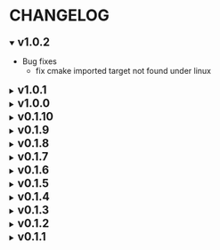 
# CHANGELOG

<details open>
<summary><strong style="font-size:140%">v1.0.2</strong></summary>

* Bug fixes
  * fix cmake imported target not found under linux

</details>


<details>
<summary><strong style="font-size:140%">v1.0.1</strong></summary>

* Bug fixes
  * in js interface, force `filter_px` to be Number
  * fix CMake exposing wrong include dir
  * try fix python release scripts
* Others
  * add invalid circle (x == -1 && y == -1 && radius == -1) handling code
  * add vscode cpp extension to dev container
  * make install package compatible with cmake `find_package()`
  * allow CMakeLists.txt in demo folder to handle `-DOpenCV_DIR` flag

</details>


<details>
<summary><strong style="font-size:140%">v1.0.0</strong></summary>

* Interface change
  * add overload method for `sync_img_size()`
  * update `stack_imgs()` interface in JS
  * add abstraction interface for ImageHandler to blob obj
  * add `draw_layer_image_no_compute()` for JS, draw layer img with input homography matrix
  * add `compute_registration()` for JS, only compute homography matrix and return it
  * change some functions in `shapes` module to overload function
  * add shape to string functions
  * add `default_steps` for both `MoonDetect` & `MoonRegistrate`, all the default step functions are store there
  * add `binarize_image()` to `imgprocess` module
  * update `cut_image_from_circle()` interface
  * update `calc_circle_brightness_perc()` interface
  * make C++ macros available in JS & Python. JS & Python interface will change base on macro settings
  * rename `HoughCirclesAlgorithm` enum
* Behavior change
  * update `filter_px` parameter behavior, its now filtering pixels <= input `filter_px`
  * update `sync_img_size()` behavior
* Optimization
  * optimize C++ exception handling for JS
  * optimize `MoonDetect` module: improve preprocessing, and also add optimized step functions for `HOUGH_GRADIENT`, `HOUGH_GRADIENT_ALT`, and `HOUGH_GRADIENT_MIX` algorithm
  * use random sampling for find_circles when it excess circle_threshold
  * optimize `MoonRegistrate` module: add more filtering algorithms & improve the filter process
* Bug fixes
  * fix `stack_imgs()` shift foreground img in a weird way when foreground and background have different size
  * fix `stack_imgs()` background_roi update logic
  * fix bug on `cv::merge() size not match`
  * fix image color goes wrong when transferring between C++ & JS
  * fix `sync_img_size()` roi not found issue
  * fix some memory management bugs in wasm wrappers
  * fix `stack_imgs()` shifting foreground in some case
* Others
  * update doc
  * general bug fix
  * general code base cleanup

</details>


<details>
<summary><strong style="font-size:140%">v0.1.10</strong></summary>

* add new features to js api
  * stack_imgs
  * transform_layer_image
  * transform_user_image
  * draw_layer_image_no_compute
* add new setter api to MoonRegistrar
  * update_homography_matrix
  * update_good_keypoint_matches
* implement new release scripts
* bug fixes
* making repo cleaner

</details>


<details>
<summary><strong style="font-size:140%">v0.1.9</strong></summary>

* add proper javascript wrapper layer for the library

</details>


<details>
<summary><strong style="font-size:140%">v0.1.8</strong></summary>

* add python wrapper for the library
* further divide the library into smaller modules and rename them so they make sense
* add HOUGH_CIRCLE_ALT support for circle detection (not optimized yet)
* fix a few bugs

</details>


<details>
<summary><strong style="font-size:140%">v0.1.7</strong></summary>

* Re-structured project so we can:
  * abstract WASM related code to `platform/js`
  * abstract C api to `src/c_mrapi`
* Update OpenCV to version `4.9.0`
* Implement MoonRegistrar module, demo, & doc
* Further abstract functions so we can reuse them
* Fix some bugs

</details>


<details>
<summary><strong style="font-size:140%">v0.1.6</strong></summary>

* Improve overall error handling in this library
* Extract C API out and make it a single unit
  * We now only support an abstracted version of C API because:
> Since C++ version of this library is heavily rely on
> C++ features like namespace & class, plus we relies on
> OpenCV's C++ API. So providing a full API of the library
> for C is time consuming. Thus, we only provide an
> abstracted version of this library.

</details>


<details>
<summary><strong style="font-size:140%">v0.1.5</strong></summary>

* Add python wrapper for the entire library
* Use both `select_n_circles_by_largest_radius` and `select_circle_by_brightness_perc` in the 1st iteration of circle selection
* Add `cut_ref_image_from_circle` to handle OpenCV cutting image reference

</details>


<details>
<summary><strong style="font-size:140%">v0.1.4</strong></summary>

* Update HoughCircles parameter further more in each iteration
* Fix links in doc

</details>


<details>
<summary><strong style="font-size:140%">v0.1.3</strong></summary>

* Update Github Action

</details>


<details>
<summary><strong style="font-size:140%">v0.1.2</strong></summary>

* Update Github Action release filename

</details>


<details>
<summary><strong style="font-size:140%">v0.1.1</strong></summary>

* Implement Moon Detection & utilities around it
* Add demo folder
* Make Moon Detection available in WASM
* Dockerize the entire build process

</details>


